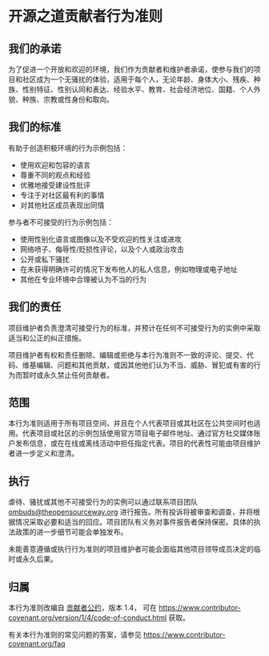 # 开源之道贡献者行为准则

## 我们的承诺

为了促进一个开放和欢迎的环境，我们作为贡献者和维护者承诺，使参与我们的项目和社区成为一个无骚扰的体验，适用于每个人，无论年龄、身体大小、残疾、种族、性别特征、性别认同和表达、经验水平、教育、社会经济地位、国籍、个人外貌、种族、宗教或性身份和取向。

## 我们的标准

有助于创造积极环境的行为示例包括：

* 使用欢迎和包容的语言
* 尊重不同的观点和经验
* 优雅地接受建设性批评
* 专注于对社区最有利的事情
* 对其他社区成员表现出同情

参与者不可接受的行为示例包括：

* 使用性别化语言或图像以及不受欢迎的性关注或进攻
* 网络喷子、侮辱性/贬损性评论，以及个人或政治攻击
* 公开或私下骚扰
* 在未获得明确许可的情况下发布他人的私人信息，例如物理或电子地址
* 其他在专业环境中合理被认为不当的行为

## 我们的责任

项目维护者负责澄清可接受行为的标准，并预计在任何不可接受行为的实例中采取适当和公正的纠正措施。

项目维护者有权和责任删除、编辑或拒绝与本行为准则不一致的评论、提交、代码、维基编辑、问题和其他贡献，或因其他他们认为不当、威胁、冒犯或有害的行为而暂时或永久禁止任何贡献者。

## 范围

本行为准则适用于所有项目空间，并且在个人代表项目或其社区在公共空间时也适用。代表项目或社区的示例包括使用官方项目电子邮件地址、通过官方社交媒体账户发布信息，或在在线或离线活动中担任指定代表。项目的代表性可能由项目维护者进一步定义和澄清。

## 执行

虐待、骚扰或其他不可接受行为的实例可以通过联系项目团队 ombuds@theopensourceway.org 进行报告。所有投诉将被审查和调查，并将根据情况采取必要和适当的回应。项目团队有义务对事件报告者保持保密。具体的执法政策的进一步细节可能会单独发布。

未能善意遵循或执行行为准则的项目维护者可能会面临其他项目领导成员决定的临时或永久后果。

## 归属

本行为准则改编自 [贡献者公约][homepage]，版本 1.4， 可在 https://www.contributor-covenant.org/version/1/4/code-of-conduct.html 获取。

[homepage]: https://www.contributor-covenant.org

有关本行为准则的常见问题的答案，请参见 https://www.contributor-covenant.org/faq
